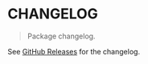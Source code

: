 # CHANGELOG

> Package changelog.

See [GitHub Releases](https://github.com/stdlib-js/datasets-pace-boston-house-prices/releases) for the changelog.